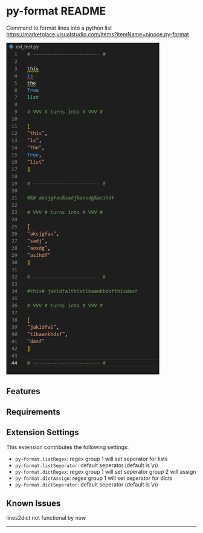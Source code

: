 # py-format README

Command to format lines into a python list
https://marketplace.visualstudio.com/items?itemName=ninooe.py-format

![Example](./format_example.png)

## Features

## Requirements

## Extension Settings

This extension contributes the following settings:

* `py-format.listRegex`: regex group 1 will set seperator for lists
* `py-format.listSeperator`: default seperator (default is \\n)
* `py-format.dictRegex`: regex group 1 will set seperator group 2 will assign
* `py-format.dictAssign`: regex group 1 will set seperator for dicts
* `py-format.dictSeperator`: default seperator (default is \\n)

## Known Issues

lines2dict not functional by now

-----------------------------------------------------------------------------------------------------------
